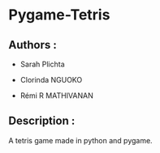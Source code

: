 # Pygame-Tetris

## Authors :

- Sarah Plichta

- Clorinda NGUOKO

- Rémi R MATHIVANAN



## Description :

A tetris game made in python and pygame.